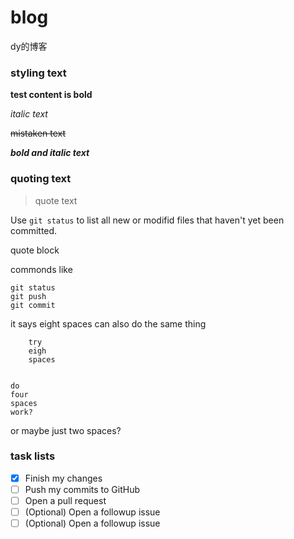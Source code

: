 # blog
dy的博客

### styling text
**test content is bold**

*italic text*

~~mistaken text~~

***bold and italic text***



### quoting text
> quote text

Use `git status` to list all new or modifid files that haven't yet been committed.

quote block

commonds like
```
git status
git push
git commit
```

it says eight spaces can also do the same thing

        try
        eigh
        spaces


    do
    four
    spaces
    work?


  or
  maybe
  just
  two
  spaces?
  
### task lists

- [x] Finish my changes
- [ ] Push my commits to GitHub
- [ ] Open a pull request
- [ ] \(Optional) Open a followup issue
- [ ] (Optional) Open a followup issue
